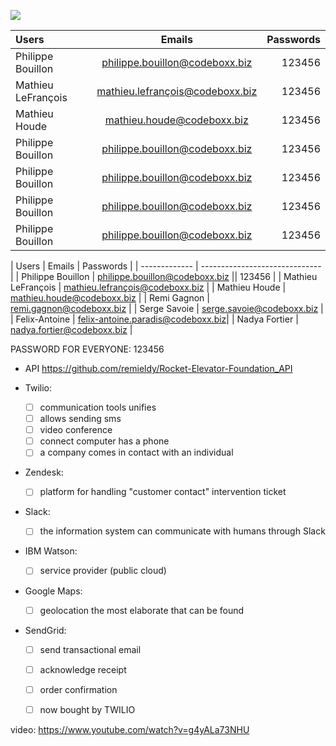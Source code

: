 ![](http://rocketelevator.ca/assets/R2-3c6296bf2343b849b947f8ccfce0de61dd34ba7f9e2a23a53d0a743bc4604e3c.png)


| Users  | Emails  | Passwords |
| :------------ |:---------------:| -----:|
| Philippe Bouillon      | philippe.bouillon@codeboxx.biz | 123456 |
| Mathieu LeFrançois      | mathieu.lefrançois@codeboxx.biz        |   123456 |
| Mathieu Houde 	|mathieu.houde@codeboxx.biz        |    123456 |
| Philippe Bouillon      | philippe.bouillon@codeboxx.biz | 123456 |
| Philippe Bouillon      | philippe.bouillon@codeboxx.biz | 123456 |
| Philippe Bouillon      | philippe.bouillon@codeboxx.biz | 123456 |
| Philippe Bouillon      | philippe.bouillon@codeboxx.biz | 123456 |


| Users  | Emails   | Passwords                  |
| ------------- | ------------------------------ |
| Philippe Bouillon     | philippe.bouillon@codeboxx.biz     || 123456     |
| Mathieu LeFrançois  | mathieu.lefrançois@codeboxx.biz   |
| Mathieu Houde | mathieu.houde@codeboxx.biz |
| Remi Gagnon | remi.gagnon@codeboxx.biz  |
| Serge Savoie | serge.savoie@codeboxx.biz  |
| Felix-Antoine | felix-antoine.paradis@codeboxx.biz|
| Nadya Fortier  | nadya.fortier@codeboxx.biz   |

PASSWORD FOR EVERYONE: 123456

- API https://github.com/remieldy/Rocket-Elevator-Foundation_API

 - Twilio:
    - [ ] communication tools unifies
    - [ ] allows sending sms
    - [ ] video conference
	- [ ] connect computer has a phone
    - [ ] a company comes in contact with an individual

- Zendesk:
    - [ ] platform for handling "customer contact" intervention ticket

- Slack:
    - [ ] the information system can communicate with humans through Slack

- IBM Watson:
    - [ ] service provider (public cloud)

- Google Maps:
    - [ ] geolocation the most elaborate that can be found

- SendGrid:
    - [ ] send transactional email
    - [ ] acknowledge receipt
    - [ ] order confirmation
    - [ ] now bought by TWILIO


video: https://www.youtube.com/watch?v=g4yALa73NHU

